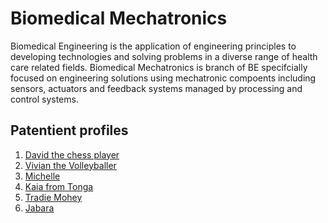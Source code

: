 # Biomedical Mechatronics
Biomedical Engineering is the application of engineering principles to developing technologies and solving problems in a diverse range of health care related fields. Biomedical Mechatronics is branch of BE specifcially focused on engineering solutions using mechatronic compoents including sensors, actuators and feedback systems managed by processing and control systems.

## Patentient profiles
1. [David the chess player]()
2. [Vivian the Volleyballer]()
3. [Michelle]()
4. [Kaia from Tonga]()
5. [Tradie Mohey]()
6. [Jabara]()
